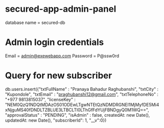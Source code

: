 # secured-app-admin-panel

database name = secured-db

Admin login credentials
=======================
Email = admin@exewebapp.com
Password = P@ssw0rd

Query for new subscriber
========================

db.users.insert({"txtFullName" : "Pranaya Bahadur Raghubanshi", "txtCity" : "Kupondole", "txtEmail" : "praghubanshi12@gmail.com", 
"txtTelephoneNo" : "+977 9813815037", "licenseKey" : "NEM0QzQ1NDQtMDAzOS01ODEwLTgwNTEtQzNDMDRGNEI1MjMyfDE5Mi4xNjguMS40fDNDLTZBLUE3LTBCLTI0LThGfFdYUjFBNDgyQ0M1WQ==", 
"approvalStatus" : "PENDING", "isAdmin" : false, createdAt: new Date(), updatedAt: new Date(), "subscriberId": 1, "__v":0})
